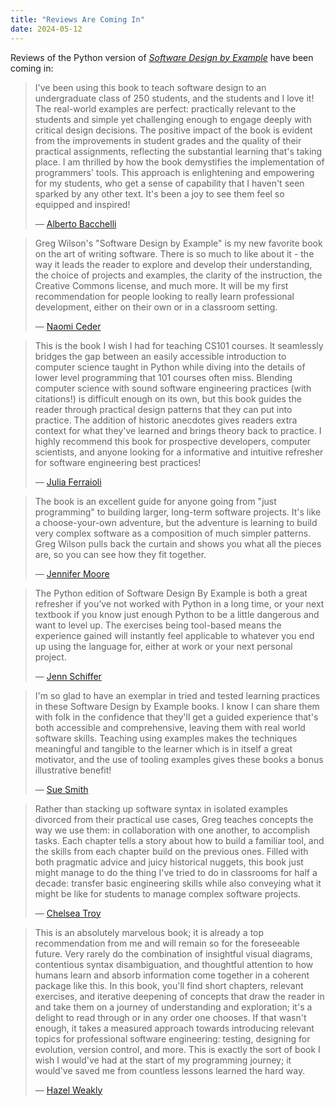 ```yaml
---
title: "Reviews Are Coming In"
date: 2024-05-12
---
```


Reviews of the Python version of [*Software Design by Example*][sdxpy] have been coming in:

> I've been using this book to teach software design to an undergraduate class of 250 students, and the students and I love it! The real-world examples are perfect: practically relevant to the students and simple yet challenging enough to engage deeply with critical design decisions. The positive impact of the book is evident from the improvements in student grades and the quality of their practical assignments, reflecting the substantial learning that's taking place. I am thrilled by how the book demystifies the implementation of programmers' tools. This approach is enlightening and empowering for my students, who get a sense of capability that I haven't seen sparked by any other text. It's been a joy to see them feel so equipped and inspired!
>
> — [Alberto Bacchelli](https://sback.it/)

> Greg Wilson's "Software Design by Example" is my new favorite book on the art of writing software. There is so much  to like about it - the way it leads the reader to explore and develop their understanding, the choice of projects and examples, the clarity of the instruction, the Creative Commons license, and much more. It will be my first recommendation for people looking to really learn professional development, either on their own or in a classroom setting.
>
> — [Naomi Ceder](https://naomiceder.tech/)

> This is the book I wish I had for teaching CS101 courses. It seamlessly bridges the gap between an easily accessible introduction to computer science taught in Python while diving into the details of lower level programming that 101 courses  often miss. Blending computer science with sound software engineering practices (with citations!) is difficult enough on its own, but this book guides the reader through practical design patterns that they can put into practice. The addition of historic anecdotes gives readers extra context for what they've learned and brings theory back to practice. I highly recommend this book for prospective developers, computer scientists, and anyone looking for a informative and intuitive refresher for software engineering best practices!
>
> — [Julia Ferraioli](https://www.juliaferraioli.com/)

> The book is an excellent guide for anyone going from "just programming" to building larger, long-term software projects. It's like a choose-your-own adventure, but the adventure is learning to build very complex software as a composition of much simpler patterns. Greg Wilson pulls back the curtain and shows you what all the pieces are, so you can see how they fit together.
>
> — [Jennifer Moore](https://jenniferplusplus.com/)

> The Python edition of Software Design By Example is both a great refresher if you’ve not worked with Python in a long time, or your next textbook if you know just enough Python to be a little dangerous and want to level up. The exercises being tool-based means the experience gained will instantly feel applicable to whatever you end up using the language for, either at work or your next personal project.
>
> — [Jenn Schiffer](https://jennschiffer.com/)

> I'm so glad to have an exemplar in tried and tested learning practices in these Software Design by Example books. I know I can share them with folk in the confidence that they'll get a guided experience that's both accessible and comprehensive, leaving them with real world software skills. Teaching using examples makes the techniques meaningful and tangible to the learner which is in itself a great motivator, and the use of tooling examples gives these books a bonus illustrative benefit!
>
> — [Sue Smith](https://www.benormal.info/)

> Rather than stacking up software syntax in isolated examples divorced from their practical use cases, Greg teaches concepts the way we use them: in collaboration with one another, to accomplish tasks. Each chapter tells a story about how to build a familiar tool, and the skills from each chapter build on the previous ones. Filled with both pragmatic advice and juicy historical nuggets, this book just might manage to do the thing I've tried to do in classrooms for half a decade: transfer basic engineering skills while also conveying what it might be like for students to manage complex software projects.
>
> — [Chelsea Troy](https://chelseatroy.com/)

> This is an absolutely marvelous book; it is already a top recommendation from me and will remain so for the foreseeable future. Very rarely do the combination of insightful visual diagrams, contentious syntax disambiguation, and thoughtful attention to how humans learn and absorb information come together in a coherent package like this. In this book, you'll find short chapters, relevant exercises, and iterative deepening of concepts that draw the reader in and take them on a journey of understanding and exploration; it's a delight to read through or in any order one chooses. If that wasn't enough, it takes a measured approach towards introducing relevant topics for professional software engineering: testing, designing for evolution, version control, and more. This is exactly the sort of book I wish I would've had at the start of my programming journey; it would've saved me from countless lessons learned the hard way.
>
> — [Hazel Weakly](https://hazelweakly.me/)

[sdxpy]: @root/sdxpy/
